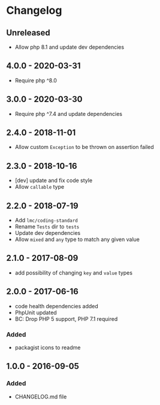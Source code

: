 # Changelog

<!-- There is always Unreleased section on the top. Subsections (Added, Changed, Fixed, Removed) should be added as needed. -->
## Unreleased
- Allow php 8.1 and update dev dependencies

## 4.0.0 - 2020-03-31
- Require php ^8.0

## 3.0.0 - 2020-03-30
- Require php ^7.4 and update dependencies

## 2.4.0 - 2018-11-01
- Allow custom `Exception` to be thrown on assertion failed

## 2.3.0 - 2018-10-16
- [dev] update and fix code style
- Allow `callable` type

## 2.2.0 - 2018-07-19
- Add `lmc/coding-standard`
- Rename `Tests` dir to `tests`
- Update dev dependencies
- Allow `mixed` and `any` type to match any given value

## 2.1.0 - 2017-08-09
- add possibility of changing `key` and `value` types

## 2.0.0 - 2017-06-16
- code health dependencies added
- PhpUnit updated
- BC: Drop PHP 5 support, PHP 7.1 required

### Added
- packagist icons to readme

## 1.0.0 - 2016-09-05
### Added
- CHANGELOG.md file
